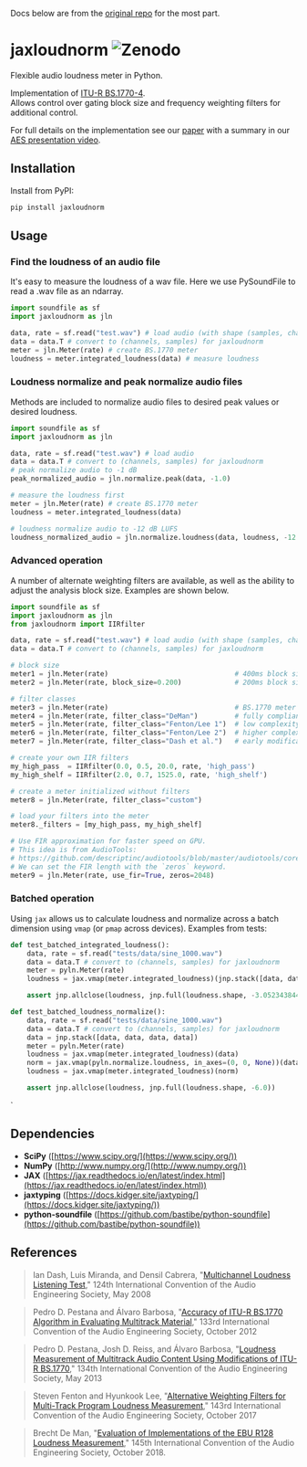 Docs below are from the [original repo](https://github.com/csteinmetz1/pyloudnorm) for the most part.

# jaxloudnorm  ![Zenodo](https://zenodo.org/badge/DOI/10.5281/zenodo.3551801.svg)
Flexible audio loudness meter in Python. 

Implementation of [ITU-R BS.1770-4](https://www.itu.int/dms_pubrec/itu-r/rec/bs/R-REC-BS.1770-4-201510-I!!PDF-E.pdf). <br/>
Allows control over gating block size and frequency weighting filters for additional control. 

For full details on the implementation see our [paper](https://csteinmetz1.github.io/pyloudnorm-eval/paper/pyloudnorm_preprint.pdf) with a summary in our [AES presentation video](https://www.youtube.com/watch?v=krSJpQ3d4gE).

## Installation
Install from PyPI:
```bash
pip install jaxloudnorm
```
## Usage

### Find the loudness of an audio file
It's easy to measure the loudness of a wav file. 
Here we use PySoundFile to read a .wav file as an ndarray.
```python
import soundfile as sf
import jaxloudnorm as jln

data, rate = sf.read("test.wav") # load audio (with shape (samples, channels))
data = data.T # convert to (channels, samples) for jaxloudnorm
meter = jln.Meter(rate) # create BS.1770 meter
loudness = meter.integrated_loudness(data) # measure loudness
```

### Loudness normalize and peak normalize audio files
Methods are included to normalize audio files to desired peak values or desired loudness.
```python
import soundfile as sf
import jaxloudnorm as jln

data, rate = sf.read("test.wav") # load audio
data = data.T # convert to (channels, samples) for jaxloudnorm
# peak normalize audio to -1 dB
peak_normalized_audio = jln.normalize.peak(data, -1.0)

# measure the loudness first 
meter = jln.Meter(rate) # create BS.1770 meter
loudness = meter.integrated_loudness(data)

# loudness normalize audio to -12 dB LUFS
loudness_normalized_audio = jln.normalize.loudness(data, loudness, -12.0)
```

### Advanced operation
A number of alternate weighting filters are available, as well as the ability to adjust the analysis block size.
Examples are shown below.
```python
import soundfile as sf
import jaxloudnorm as jln
from jaxloudnorm import IIRfilter

data, rate = sf.read("test.wav") # load audio (with shape (samples, channels))
data = data.T # convert to (channels, samples) for jaxloudnorm

# block size
meter1 = jln.Meter(rate)                               # 400ms block size
meter2 = jln.Meter(rate, block_size=0.200)             # 200ms block size

# filter classes
meter3 = jln.Meter(rate)                               # BS.1770 meter
meter4 = jln.Meter(rate, filter_class="DeMan")         # fully compliant filters  
meter5 = jln.Meter(rate, filter_class="Fenton/Lee 1")  # low complexity improvement by Fenton and Lee
meter6 = jln.Meter(rate, filter_class="Fenton/Lee 2")  # higher complexity improvement by Fenton and Lee
meter7 = jln.Meter(rate, filter_class="Dash et al.")   # early modification option

# create your own IIR filters
my_high_pass  = IIRfilter(0.0, 0.5, 20.0, rate, 'high_pass')
my_high_shelf = IIRfilter(2.0, 0.7, 1525.0, rate, 'high_shelf')

# create a meter initialized without filters
meter8 = jln.Meter(rate, filter_class="custom")

# load your filters into the meter
meter8._filters = [my_high_pass, my_high_shelf]

# Use FIR approximation for faster speed on GPU.
# This idea is from AudioTools:
# https://github.com/descriptinc/audiotools/blob/master/audiotools/core/loudness.py
# We can set the FIR length with the `zeros` keyword.
meter9 = jln.Meter(rate, use_fir=True, zeros=2048)
```

### Batched operation
Using `jax` allows us to calculate loudness and normalize across a batch dimension using `vmap` (or `pmap` across devices).
Examples from tests:

``` python
def test_batched_integrated_loudness():
    data, rate = sf.read("tests/data/sine_1000.wav")
    data = data.T # convert to (channels, samples) for jaxloudnorm
    meter = pyln.Meter(rate)
    loudness = jax.vmap(meter.integrated_loudness)(jnp.stack([data, data, data]))

    assert jnp.allclose(loudness, jnp.full(loudness.shape, -3.0523438444331137))

def test_batched_loudness_normalize():
    data, rate = sf.read("tests/data/sine_1000.wav")
    data = data.T # convert to (channels, samples) for jaxloudnorm
    data = jnp.stack([data, data, data, data])
    meter = pyln.Meter(rate)
    loudness = jax.vmap(meter.integrated_loudness)(data)
    norm = jax.vmap(pyln.normalize.loudness, in_axes=(0, 0, None))(data, loudness, -6.0)
    loudness = jax.vmap(meter.integrated_loudness)(norm)

    assert jnp.allclose(loudness, jnp.full(loudness.shape, -6.0))
```

`

## Dependencies
- **SciPy** ([https://www.scipy.org/](https://www.scipy.org/))
- **NumPy** ([http://www.numpy.org/](http://www.numpy.org/))
- **JAX** ([https://jax.readthedocs.io/en/latest/index.html](https://jax.readthedocs.io/en/latest/index.html))
- **jaxtyping** ([https://docs.kidger.site/jaxtyping/](https://docs.kidger.site/jaxtyping/))
- **python-soundfile** ([https://github.com/bastibe/python-soundfile](https://github.com/bastibe/python-soundfile))


## References

> Ian Dash, Luis Miranda, and Densil Cabrera, "[Multichannel Loudness Listening Test](http://www.aes.org/e-lib/browse.cfm?elib=14581),"
> 124th International Convention of the Audio Engineering Society, May 2008

> Pedro D. Pestana and Álvaro Barbosa, "[Accuracy of ITU-R BS.1770 Algorithm in Evaluating Multitrack Material](http://www.aes.org/e-lib/online/browse.cfm?elib=16608),"
> 133rd International Convention of the Audio Engineering Society, October 2012

> Pedro D. Pestana, Josh D. Reiss, and Álvaro Barbosa, "[Loudness Measurement of Multitrack Audio Content Using Modifications of ITU-R BS.1770](http://www.aes.org/e-lib/browse.cfm?elib=16714),"
> 134th International Convention of the Audio Engineering Society, May 2013

> Steven Fenton and Hyunkook Lee, "[Alternative Weighting Filters for Multi-Track Program Loudness Measurement](http://www.aes.org/e-lib/browse.cfm?elib=19215),"
> 143rd International Convention of the Audio Engineering Society, October 2017

> Brecht De Man, "[Evaluation of Implementations of the EBU R128 Loudness Measurement](http://www.aes.org/e-lib/browse.cfm?elib=19790)," 
> 145th International Convention of the Audio Engineering Society, October 2018. 

